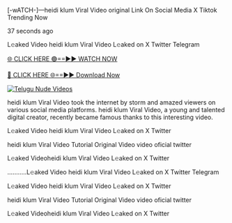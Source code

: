 [-wATCH-]—heidi klum Viral Video original Link On Social Media X Tiktok Trending Now



37 seconds ago

L𝚎aked Video heidi klum Viral Video L𝚎aked on X Twitter Telegram

[🌐 CLICK HERE 🟢==►► WATCH NOW](https://viral-xone.blogspot.com/2025/01/valovideo.html)

[🔴 CLICK HERE 🌐==►► Download Now](https://viral-xone.blogspot.com/2025/01/valovideo.html)

[![Telugu Nude Videos](https://i.imgur.com/dJHk4Zq.gif)](https://viral-xone.blogspot.com/2025/01/valovideo.html)

heidi klum Viral Video took the internet by storm and amazed viewers on various social media platforms. heidi klum Viral Video, a young and talented digital creator, recently became famous thanks to this interesting video.

L𝚎aked Video heidi klum Viral Video L𝚎aked on X Twitter

heidi klum Viral Video Tutorial Original Video video oficial twitter

L𝚎aked Videoheidi klum Viral Video L𝚎aked on X Twitter

...........L𝚎aked Video heidi klum Viral Video L𝚎aked on X Twitter Telegram

L𝚎aked Video heidi klum Viral Video L𝚎aked on X Twitter

heidi klum Viral Video Tutorial Original Video video oficial twitter

L𝚎aked Videoheidi klum Viral Video L𝚎aked on X Twitter